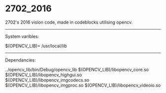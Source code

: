 # 2702_2016
2702's 2016 vision code, made in codeblocks utilising opencv.
____
System varibles:

$(OPENCV_LIB)= /usr/local/lib
___
Dependancies:

../opencv_lib/bin/Debug/opencv_lib
$(OPENCV_LIB)/libopencv_core.so
$(OPENCV_LIB)/libopencv_highgui.so
$(OPENCV_LIB)/libopencv_imgcodecs.so
$(OPENCV_LIB)/libopencv_imgproc.so
$(OPENCV_LIB)/libopencv_videoio.so
